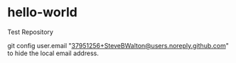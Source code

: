 # hello-world
Test Repository

git config user.email "37951256+SteveBWalton@users.noreply.github.com" to hide the local email address.

